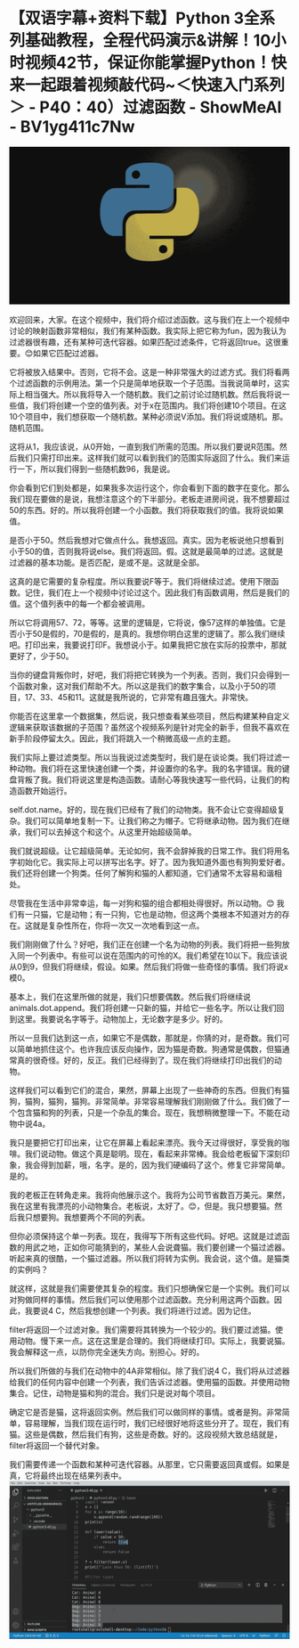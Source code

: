 # 【双语字幕+资料下载】Python 3全系列基础教程，全程代码演示&讲解！10小时视频42节，保证你能掌握Python！快来一起跟着视频敲代码~＜快速入门系列＞ - P40：40）过滤函数 - ShowMeAI - BV1yg411c7Nw

![](img/8136362644f8a25b56808178af805eb5_0.png)

欢迎回来，大家。在这个视频中，我们将介绍过滤函数。这与我们在上一个视频中讨论的映射函数非常相似，我们有某种函数。我实际上把它称为fun，因为我认为过滤器很有趣，还有某种可迭代容器。如果匹配过滤条件，它将返回true。这很重要。😊如果它匹配过滤器。

它将被放入结果中。否则，它将不会。这是一种非常强大的过滤方式。我们将看两个过滤函数的示例用法。第一个只是简单地获取一个子范围。当我说简单时，这实际上相当强大。所以我将导入一个随机数。我们之前讨论过随机数。然后我将说一些值，我们将创建一个空的值列表。对于x在范围内。我们将创建10个项目。在这10个项目中，我们想获取一个随机数。某种必须说V添加。我们将说或随机。那。随机范围。

这将从1，我应该说，从0开始，一直到我们所需的范围。所以我们要说R范围。然后我们只需打印出来。这样我们就可以看到我们的范围实际返回了什么。我们来运行一下，所以我们得到一些随机数96，我是说。

你会看到它们到处都是，如果我多次运行这个，你会看到下面的数字在变化。那么我们现在要做的是说，我想注意这个的下半部分。老板走进房间说，我不想要超过50的东西。好的。所以我将创建一个小函数。我们将获取我们的值。我将说如果值。

是否小于50。然后我想对它做点什么。我想返回。真实。因为老板说他只想看到小于50的值，否则我将说else。我们将返回。假。这就是最简单的过滤。这就是过滤器的基本功能。是否匹配，是或不是。这就是全部。

这真的是它需要的复杂程度。所以我要说F等于。我们将继续过滤。使用下限函数。记住，我们在上一个视频中讨论过这个。因此我们有函数调用，然后是我们的值。这个值列表中的每一个都会被调用。

所以它将调用57、72，等等。这里的逻辑是，它将说，像57这样的单独值。它是否小于50是假的，70是假的，是真的。我想你明白这里的逻辑了。那么我们继续吧。打印出来，我要说打印F。我想说小于。如果我把它放在实际的投票中，那就更好了，少于50。

当你的键盘背叛你时，好吧，我们将把它转换为一个列表。否则，我们只会得到一个函数对象，这对我们帮助不大。所以这是我们的数字集合，以及小于50的项目，17、33、45和11。这就是我所说的，它非常有趣且强大。非常快。

你能否在这里拿一个数据集，然后说，我只想查看某些项目，然后构建某种自定义逻辑来获取该数据的子范围？虽然这个视频系列是针对完全的新手，但我不喜欢在新手阶段停留太久。因此，我们将跳入一个稍微高级一点的主题。

我们实际上要过滤类型。所以当我说过滤类型时，我们是在谈论类。我们将过滤一种动物。我们将在这里快速创建一个类，并设置你的名字。我的名字错误。我的键盘背叛了我。我们将说这里是构造函数。请耐心等我快速写一些代码，让我们的构造函数开始运行。

self.dot.name。好的，现在我们已经有了我们的动物类。我不会让它变得超级复杂。我们可以简单地复制一下。让我们称之为帽子。它将继承动物。因为我们在继承，我们可以去掉这个和这个。从这里开始超级简单。

我们就说超级。让它超级简单。无论如何，我不会辞掉我的日常工作。我们将用名字初始化它。我实际上可以拼写出名字。好了。因为我知道外面也有狗狗爱好者。我们还将创建一个狗类。任何了解狗和猫的人都知道，它们通常不太容易和谐相处。

尽管我在生活中非常幸运，每一对狗和猫的组合都相处得很好。所以动物。😊 我们有一只猫，它是动物；有一只狗，它也是动物，但这两个类根本不知道对方的存在。这就是复杂性所在，你将一次又一次地看到这一点。

我们刚刚做了什么？好吧，我们正在创建一个名为动物的列表。我们将把一些狗放入同一个列表中。有些可以说在范围内的可怜的X。我们希望在10以下。我应该说从0到9，但我们将继续，假设。如果。然后我们将做一些奇怪的事情。我们将说x模0。

基本上，我们在这里所做的就是，我们只想要偶数。然后我们将继续说animals.dot.append。我们将创建一只新的猫，并给它一些名字。所以让我们回到这里。我要说名字等于。动物加上，无论数字是多少。好的。

所以一旦我们达到这一点，如果它不是偶数，那就是，你猜的对，是奇数。我们可以简单地抓住这个。也许我应该反向操作，因为猫是奇数。狗通常是偶数，但猫通常真的很奇怪。好的，反正。我们已经得到了。现在我们将继续打印出我们的动物。

这样我们可以看到它们的混合，果然，屏幕上出现了一些神奇的东西。但我们有猫狗，猫狗，猫狗，猫狗。非常简单。非常容易理解我们刚刚做了什么。我们做了一个包含猫和狗的列表，只是一个杂乱的集合。现在，我想稍微整理一下。不能在动物中说4a。

我只是要把它打印出来，让它在屏幕上看起来漂亮。我今天过得很好，享受我的咖啡。我们说动物。做这个真是聪明。现在，看起来非常棒。我会给老板留下深刻印象，我会得到加薪，哦，名字。是的，因为我们硬编码了这个。修复它非常简单。是的。

我的老板正在转角走来。我将向他展示这个。我将为公司节省数百万美元。果然，我在这里有我漂亮的小动物集合。老板说，太好了。😊，但是。我只想要猫。然后我只想要狗。我想要两个不同的列表。

但你必须保持这个单一列表。现在，我得写下所有这些代码。好吧。这就是过滤函数的用武之地，正如你可能猜到的，某些人会说聋猫。我们要创建一个猫过滤器。听起来真的很酷，一个猫过滤器。所以我们将转为实例。我会说，这个值。是猫类的实例吗？

就这样，这就是我们需要使其复杂的程度。我们只想确保它是一个实例。我们可以对狗做同样的事情。然后我们可以使用那个过滤函数。充分利用这两个函数。因此，我要说4 C，然后我想创建一个列表。我们将进行过滤。因为记住。

filter将返回一个过滤对象。我们需要将其转换为一个较少的。我们要过滤猫。使用动物。慢下来一点。这在这里是合理的。我们将继续打印。实际上，我要说猫。我会解释这一点，以防你完全迷失方向。别担心。好的。

所以我们所做的与我们在动物中的4A非常相似。除了我们说4 C，我们将从过滤器给我们的任何内容中创建一个列表，我们告诉过滤器。使用猫的函数。并使用动物集合。记住，动物是猫和狗的混合。我们只是说对每个项目。

确定它是否是猫，这将返回实例。然后我们可以做同样的事情。或者是狗。非常简单，容易理解，当我们现在运行时，我们已经很好地将这些分开了。现在，我们有猫。这些是偶数，然后我们有狗，这些是奇数。好的。这段视频大致总结就是，filter将返回一个替代对象。

我们需要传递一个函数和某种可迭代容器。从那里，它只需要返回真或假。如果是真，它将最终出现在结果列表中。![](img/8136362644f8a25b56808178af805eb5_2.png)
